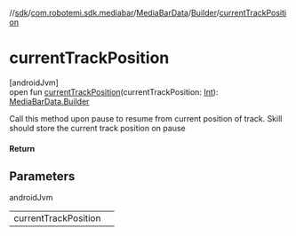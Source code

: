 //[sdk](../../../../index.md)/[com.robotemi.sdk.mediabar](../../index.md)/[MediaBarData](../index.md)/[Builder](index.md)/[currentTrackPosition](current-track-position.md)

# currentTrackPosition

[androidJvm]\
open fun [currentTrackPosition](current-track-position.md)(currentTrackPosition: [Int](https://kotlinlang.org/api/latest/jvm/stdlib/kotlin/-int/index.html)): [MediaBarData.Builder](index.md)

Call this method upon pause to resume from current position of track. Skill should store the current track position on pause

#### Return

## Parameters

androidJvm

| | |
|---|---|
| currentTrackPosition |  |
